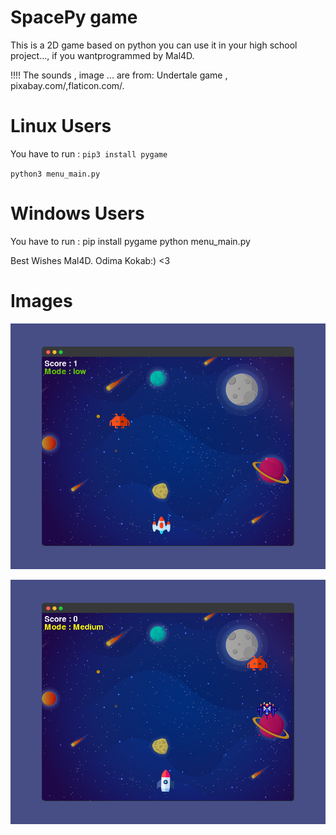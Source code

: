 # SpacePy game 
This is a 2D game based on python you can use it in your high school project..., if you wantprogrammed by  Mal4D.

!!!! The sounds , image ... are from: Undertale game , pixabay.com/,flaticon.com/.

# Linux Users
You have to run :
`pip3 install pygame`  <br />

`python3 menu_main.py`  <br />


# Windows Users
You have to run :
pip install pygame
python menu_main.py

Best Wishes Mal4D. Odima Kokab:) <3 

# Images
 ![alt text](https://github.com/ahmad-360/Spacepy/blob/main/1.png?raw=true)
 
 ![alt text](https://github.com/ahmad-360/Spacepy/blob/main/2.png?raw=true)

 
